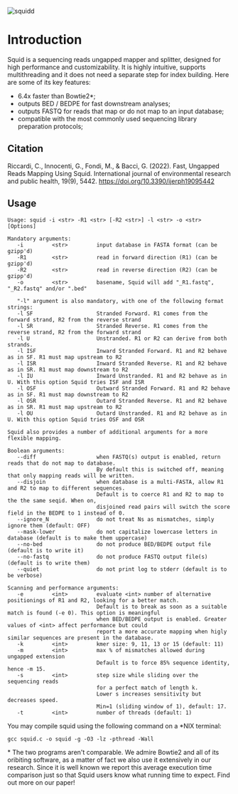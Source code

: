 ![squidd](https://user-images.githubusercontent.com/69002653/153582716-f780928e-b976-4da8-a814-82e1f563de44.svg)

# Introduction  
Squid is a sequencing reads ungapped mapper and splitter, designed for high performance and customizability. It is highly intuitive, supports multithreading and it does not need a separate step for index building. Here are some of its key features:
- 6.4x faster than Bowtie2*;
- outputs BED / BEDPE for fast downstream analyses;
- outputs FASTQ for reads that map or do not map to an input database;
- compatible with the most commonly used sequencing library preparation protocols;

## Citation  
Riccardi, C., Innocenti, G., Fondi, M., & Bacci, G. (2022). Fast, Ungapped Reads Mapping Using Squid. International journal of environmental research and public health, 19(9), 5442. https://doi.org/10.3390/ijerph19095442  

## Usage  
```console
Usage: squid -i <str> -R1 <str> [-R2 <str>] -l <str> -o <str> [Options]

Mandatory arguments:
   -i         <str>         input database in FASTA format (can be gzipp'd)
   -R1        <str>         read in forward direction (R1) (can be gzipp'd)
   -R2        <str>         read in reverse direction (R2) (can be gzipp'd)
   -o         <str>         basename, Squid will add "_R1.fastq", "_R2.fastq" and/or ".bed"

   "-l" argument is also mandatory, with one of the following format strings:
   -l SF                    Stranded Forward. R1 comes from the forward strand, R2 from the reverse strand
   -l SR                    Stranded Reverse. R1 comes from the reverse strand, R2 from the forward strand
   -l U                     Unstranded. R1 or R2 can derive from both strands.
   -l ISF                   Inward Stranded Forward. R1 and R2 behave as in SF. R1 must map upstream to R2
   -l ISR                   Inward Stranded Reverse. R1 and R2 behave as in SR. R1 must map downstream to R2
   -l IU                    Inward Unstranded. R1 and R2 behave as in U. With this option Squid tries ISF and ISR
   -l OSF                   Outward Stranded Forward. R1 and R2 behave as in SF. R1 must map downstream to R2
   -l OSR                   Outard Stranded Reverse. R1 and R2 behave as in SR. R1 must map upstream to R2
   -l OU                    Outard Unstranded. R1 and R2 behave as in U. With this option Squid tries OSF and OSR

Squid also provides a number of additional arguments for a more flexible mapping.

Boolean arguments:
   --diff                   when FASTQ(s) output is enabled, return reads that do not map to database.
                            By default this is switched off, meaning that only mapping reads will be written.
   --disjoin                when database is a multi-FASTA, allow R1 and R2 to map to different sequences.
                            Default is to coerce R1 and R2 to map to the the same seqid. When on,
                            disjoined read pairs will switch the score field in the BEDPE to 1 instead of 0.
   --ignore_N               do not treat Ns as mismatches, simply ignore them (default: OFF)
   --mask-lower             do not capitalize lowercase letters in database (default is to make them uppercase)
   --no-bed                 do not produce BED/BEDPE output file (default is to write it)
   --no-fastq               do not produce FASTQ output file(s) (default is to write them)
   --quiet                  do not print log to stderr (default is to be verbose)

Scanning and performance arguments:
   -e         <int>         evaluate <int> number of alternative positionings of R1 and R2, looking for a better match.
                            Default is to break as soon as a suitable match is found (-e 0). This option is meaningful
                            when BED/BEDPE output is enabled. Greater values of <int> affect performance but could
                            report a more accurate mapping when higly similar sequences are present in the database.
   -k         <int>         kmer size: 9, 11, 13 or 15 (default: 11)
   -m         <int>         max % of mismatches allowed during ungapped extension
                            Default is to force 85% sequence identity, hence -m 15.
   -s         <int>         step size while sliding over the sequencing reads
                            for a perfect match of length k.
                            Lower s increases sensitivity but decreases speed.
                            Min=1 (sliding window of 1), default: 17.
   -t         <int>         number of threads (default: 1)

```
You may compile squid using the following command on a \*NIX terminal: 
```console
gcc squid.c -o squid -g -O3 -lz -pthread -Wall
```
\* The two programs aren't comparable. We admire Bowtie2 and all of its oribiting software, as a matter of fact we also use it extensively in our research. Since it is well known we report this average execution time comparison just so that Squid users know what running time to expect. Find out more on our paper! 
